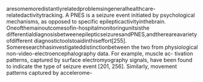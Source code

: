 aresomemoredistantlyrelatedproblemsingeneralhealthcare-relatedactivitytracking.
A PNES is a seizure event initiated by psychological mechanisms, as opposed to specific
epilepticactivityinthebrain. Oneofthemainoutcomesofin-hospitalmonitoringunitsisthe
differentialdiagnosisbetweenepilepticseizuresandPNES,andthereareavarietyofdifferent
diagnostictoolstoaidinthiseffort[255]. Someresearchhasinvestigateddistinctionbetween
the two from physiological non-video-electroencephalography data. For example, muscle ac-
tivation patterns, captured by surface electromyography signals, have been found to indicate
the type of seizure event [201, 256]. Similarly, movement patterns captured by accelerome-